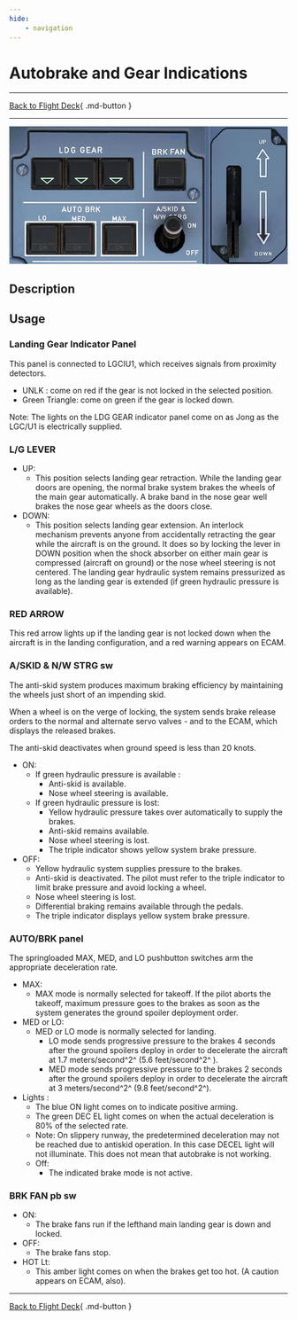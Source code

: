 ```yaml
---
hide:
    - navigation
---
```


# Autobrake and Gear Indications

---

[Back to Flight Deck](../index.md){ .md-button }

---

![Autobrake and gear indicators, Brake Fan and A/SKID](../../../assets/a32nx-briefing/front/Autobrake-gear.jpg "Autobrake and gear indicators, Brake Fan and A/SKID")

## Description

## Usage

### Landing Gear Indicator Panel

This panel is connected to LGCIU1, which receives signals from proximity detectors.

- UNLK : come on red if the gear is not locked in the selected position.
- Green Triangle: come on green if the gear is locked down.

Note: The lights on the LDG GEAR indicator panel come on as Jong as the LGC/U1 is electrically supplied.

### L/G LEVER

- UP:
    - This position selects landing gear retraction. While the landing gear doors are opening, the normal brake system brakes the wheels of the main gear automatically. A brake band in the nose gear well brakes the nose gear wheels as the doors close.
- DOWN:
    - This position selects landing gear extension. An interlock mechanism prevents anyone from accidentally retracting the gear while the aircraft is on the ground. It does so by locking the lever in DOWN position when the shock absorber on either main gear is compressed (aircraft on ground) or the nose wheel steering is not centered. The landing gear hydraulic system remains pressurized as long as the landing gear is extended (if green hydraulic pressure is available).

### RED ARROW

This red arrow lights up if the landing gear is not locked down when the aircraft is in the landing configuration, and a red warning appears on ECAM.

### A/SKID & N/W STRG sw

The anti-skid system produces maximum braking efficiency by maintaining the wheels just short of an impending skid.

When a wheel is on the verge of locking, the system sends brake release orders to the normal and alternate servo valves - and to the ECAM, which displays the released brakes.

The anti-skid deactivates when ground speed is less than 20 knots.

- ON:
    - If green hydraulic pressure is available :
        - Anti-skid is available.
        - Nose wheel steering is available.
    - If green hydraulic pressure is lost:
        - Yellow hydraulic pressure takes over automatically to supply the brakes.
        - Anti-skid remains available.
        - Nose wheel steering is lost.
        - The triple indicator shows yellow system brake pressure.
- OFF:
    - Yellow hydraulic system supplies pressure to the brakes.
    - Anti-skid is deactivated. The pilot must refer to the triple indicator to limit brake pressure and avoid locking a wheel.
    - Nose wheel steering is lost.
    - Differential braking remains available through the pedals.
    - The triple indicator displays yellow system brake pressure.

### AUTO/BRK panel

The springloaded MAX, MED, and LO pushbutton switches arm the appropriate
deceleration rate.

- MAX:
    - MAX mode is normally selected for takeoff. If the pilot aborts the takeoff, maximum pressure goes to the brakes as soon as the system generates the ground spoiler deployment order.
- MED or LO:
    - MED or LO mode is normally selected for landing.
      - LO mode sends progressive pressure to the brakes 4 seconds after the ground spoilers deploy in order to decelerate the aircraft at 1.7 meters/second^2^ (5.6 feet/second^2^ ).
      - MED mode sends progressive pressure to the brakes 2 seconds after the ground spoilers deploy in order to decelerate the aircraft at 3 meters/second^2^ (9.8 feet/second^2^).
- Lights :
    - The blue ON light comes on to indicate positive arming.
    - The green DEC EL light comes on when the actual deceleration is 80% of the selected rate.
    - Note: On slippery runway, the predetermined deceleration may not be reached due to antiskid operation. In this case DECEL light will not illuminate. This does not mean that autobrake is not working.
    - Off:
        - The indicated brake mode is not active.

### BRK FAN pb sw

- ON:
    - The brake fans run if the lefthand main landing gear is down and locked.
- OFF:
    - The brake fans stop.
- HOT Lt:
    - This amber light comes on when the brakes get too hot. (A caution appears on ECAM, also).

---

[Back to Flight Deck](../index.md){ .md-button }
